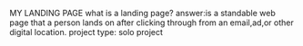 MY LANDING PAGE
what is a landing page?
answer:is a standable web page that a person lands on after clicking through from an email,ad,or other digital location.
project type: solo project
